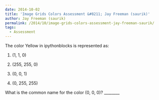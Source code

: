 ```yaml
---
date: 2014-10-02
title: 'Image Grids Colors Assessment &#8211; Jay Freeman (saurik)'
author: Jay Freeman (saurik)
permalink: /2014/10/image-grids-colors-assessment-jay-freeman-saurik/
tags:
  - Assessment
---
```

The color Yellow in ipythonblocks is represented as:

1) (1, 1, 0)

2) (255, 255, 0)

3) (0, 0, 1)

4) (0, 255, 255)

What is the common name for the color (0, 0, 0)? \___\_____
